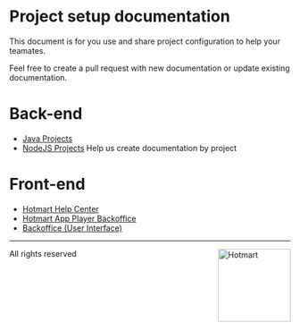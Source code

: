 # Project setup documentation
This document is for you use and share project configuration to help your teamates.

Feel free to create a pull request with new documentation or update existing documentation.

# Back-end

- [Java Projects](./java-projects/)
- [NodeJS Projects]()
Help us create documentation by project

# Front-end
- [Hotmart Help Center](https://github.com/Hotmart-Org/app-helpcenter)
- [Hotmart App Player Backoffice](https://github.com/Hotmart-Org/app-player-backoffice)
- [Backoffice (User Interface)](https://github.com/Hotmart-Org/app-backoffice)

---

All rights reserved <img src="https://app-vlc.hotmart.com/images/icons/hotmart-logo.svg" alt="Hotmart" width="130" align="right">